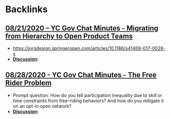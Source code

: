 
# Backlinks
## [08/21/2020 – YC Gov Chat Minutes - Migrating from Hierarchy to Open Product Teams](<08/21/2020 – YC Gov Chat Minutes - Migrating from Hierarchy to Open Product Teams.md>)
- https://jorgdesign.springeropen.com/articles/10.1186/s41469-017-0026-x
- **[Discussion](<Discussion.md>):**

## [08/28/2020 - YC Gov Chat Minutes - The Free Rider Problem](<08/28/2020 - YC Gov Chat Minutes - The Free Rider Problem.md>)
- Prompt question: How do you tell participation inequality due to skill or time constraints from free-riding behaviors? And how do you mitigate it on an opt-in open network?
- **[Discussion](<Discussion.md>):**

